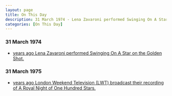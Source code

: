 ```yaml
---
layout: page
title: On This Day
description: 31 March 1974 - Lena Zavaroni performed Swinging On A Star on The Golden Shot. 31 March 1975 - London Weekend Television (LWT) broadcast their recording of A Royal Night of One Hundred Stars.
categories: [On This Day]
---
```


### 31 March 1974
* [<span id="age1"></span> years ago Lena Zavaroni performed Swinging On A Star on the Golden Shot.](/associated%20television%20(atv)/1974/03/31/golden-shot.html)

### 31 March 1975
* [<span id="age2"></span> years ago London Weekend Television (LWT) broadcast their recording of A Royal Night of One Hundred Stars.](/london%20weekend%20television/theatre/1985/03/17/a-royal-night-of-one-hundred-stars.html)

<!-- Script for calculating number of years ago -->
<script>
var dob = '19740331';
var year = Number(dob.substr(0, 4));
var month = Number(dob.substr(4, 2)) - 1;
var day = Number(dob.substr(6, 2));
var today = new Date();
var age1 = today.getFullYear() - year;
if (today.getMonth() < month || (today.getMonth() == month && today.getDate() < day)) {
  age1--;
}
document.getElementById("age1").innerHTML=age1;

var dob = '19850331';
var year = Number(dob.substr(0, 4));
var month = Number(dob.substr(4, 2)) - 1;
var day = Number(dob.substr(6, 2));
var today = new Date();
var age2 = today.getFullYear() - year;
if (today.getMonth() < month || (today.getMonth() == month && today.getDate() < day)) {
  age2--;
}
document.getElementById("age2").innerHTML=age2;
</script>

